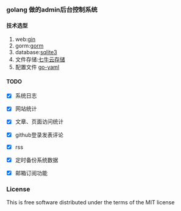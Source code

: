 ### golang 做的admin后台控制系统


#### 技术选型

1. web:[gin](https://github.com/gin-gonic/gin)
2. gorm:[gorm](https://github.com/jinzhu/gorm)
3. database:[sqlite3](https://github.com/mattn/go-sqlite3)
4. 文件存储:[七牛云存储](https://www.qiniu.com/)
5. 配置文件 [go-yaml](https://github.com/go-yaml/yaml)

#### TODO
- [x] 系统日志
- [x] 网站统计
- [x] 文章、页面访问统计
- [x] github登录发表评论
- [x] rss
- [x] 定时备份系统数据
- [x] 邮箱订阅功能



### License
This is free software distributed under the terms of the MIT license
